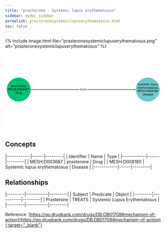 ```yaml
---
title: "prasterone - Systemic lupus erythematosus"
sidebar: mydoc_sidebar
permalink: prasteronesystemiclupuserythematosus.html
toc: false 
---
```


{% include image.html file="prasteronesystemiclupuserythematosus.png" alt="prasteronesystemiclupuserythematosus" %}![Path Visualization](/images/prasteronesystemiclupuserythematosus.png)

## Concepts

|------------|------|---------|
| Identifier | Name | Type    |
|------------|------|---------|
| MESH:D003687 | prasterone | Drug |
| MESH:D008180 | Systemic lupus erythematosus | Disease |
|------------|------|---------|

## Relationships

|---------|-----------|---------|
| Subject | Predicate | Object  |
|---------|-----------|---------|
| Prasterone | TREATS | Systemic Lupus Erythematosus |
|---------|-----------|---------|

Reference: [https://go.drugbank.com/drugs/DB:DB01708#mechanism-of-action](https://go.drugbank.com/drugs/DB:DB01708#mechanism-of-action){:target="_blank"}